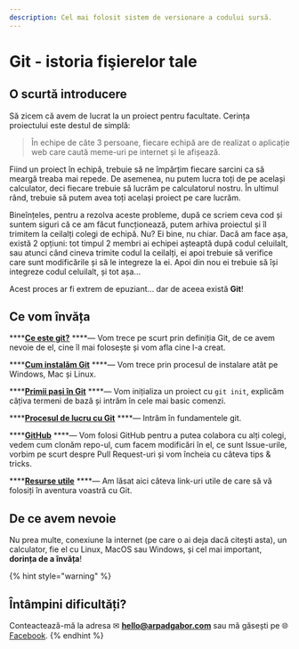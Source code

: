 ```yaml
---
description: Cel mai folosit sistem de versionare a codului sursă.
---
```


# Git - istoria fişierelor tale

## O scurtă introducere

Să zicem că avem de lucrat la un proiect pentru facultate. Cerința proiectului este destul de simplă: 

> În echipe de câte 3 persoane, fiecare echipă are de realizat o aplicație web care caută meme-uri pe internet și le afișează.

Fiind un proiect în echipă, trebuie să ne împărțim fiecare sarcini ca să meargă treaba mai repede. De asemenea, nu putem lucra toți de pe același calculator, deci fiecare trebuie să lucrăm pe calculatorul nostru. În ultimul rând, trebuie să putem avea toți același proiect pe care lucrăm.

Bineînțeles, pentru a rezolva aceste probleme, după ce scriem ceva cod și suntem siguri că ce am făcut funcționează, putem arhiva proiectul și îl trimitem la ceilalți colegi de echipă. Nu? Ei bine, nu chiar. Dacă am face așa, există 2 opțiuni: tot timpul 2 membri ai echipei așteaptă după codul celuilalt, sau atunci când cineva trimite codul la ceilalți, ei apoi trebuie să verifice care sunt modificările și să le integreze la ei. Apoi din nou ei trebuie să își integreze codul celuilalt, și tot așa...

Acest proces ar fi extrem de epuziant... dar de aceea există **Git**!

## Ce vom învăța

\*\*\*\*[**Ce este git?**](../untitled/ce-este-git.md) ****— Vom trece pe scurt prin definiția Git, de ce avem nevoie de el, cine îl mai folosește și vom afla cine l-a creat.

\*\*\*\*[**Cum instalăm Git**](../untitled/cum-instalam-git.md) ****— Vom trece prin procesul de instalare atât pe Windows, Mac și Linux.

\*\*\*\*[**Primii pași în Git**](../untitled/primii-pasi-in-git.md) ****— Vom inițializa un proiect cu `git init`, explicăm câțiva termeni de bază și intrăm în cele mai basic comenzi.

\*\*\*\*[**Procesul de lucru cu Git**](../untitled/procesul-de-lucru-cu-git.md) ****— Intrăm în fundamentele git.

\*\*\*\*[**GitHub**](../untitled/github.md) ****— Vom folosi GitHub pentru a putea colabora cu alți colegi, vedem cum clonăm repo-ul, cum facem modificări în el, ce sunt Issue-urile, vorbim pe scurt despre Pull Request-uri și vom încheia cu câteva tips & tricks.

\*\*\*\*[**Resurse utile**](../untitled/resurse-utile.md) ****— Am lăsat aici câteva link-uri utile de care să vă folosiți în aventura voastră cu Git.

## De ce avem nevoie

Nu prea multe, conexiune la internet \(pe care o ai deja dacă citești asta\), un calculator, fie el cu Linux, MacOS sau Windows, și cel mai important, **dorința de a învăța**!

{% hint style="warning" %}
## Întâmpini dificultăți?

Conteactează-mă la adresa ✉ **hello@arpadgabor.com** sau mă găsești pe 🌐 [Facebook](https://messenger.com/t/arpi.gabor).
{% endhint %}

